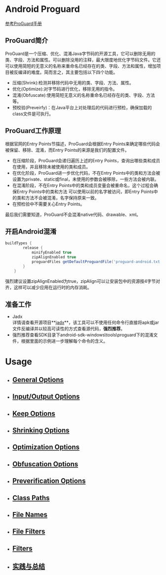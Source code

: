 # Android Proguard

 [参考ProGuard手册](https://stuff.mit.edu/afs/sipb/project/android/sdk/android-sdk-linux/tools/proguard/docs/index.html#manual/usage.html)

## ProGuard简介
ProGuard是一个压缩、优化、混淆Java字节码的开源工具，它可以删除无用的类、字段、方法和属性。可以删除没用的注释，最大限度地优化字节码文件。它还可以使用简短的无意义的名称来重命名已经存在的类、字段、方法和属性，增加项目被反编译的难度。简而言之，其主要包括以下四个功能。
* 压缩(Shrink):检测并移除代码中无用的类、字段、方法、属性。
* 优化(Optimize):对字节码进行优化，移除无用的指令。
* 混淆(Obfuscate):使用简短无意义的名称重命名已经存在的类、字段、方法等。
* 预校验(Preveirfy)：在Java平台上对处理后的代码进行预检，确保加载的class文件是可执行。

## ProGuard工作原理
根据官网的Entry Points节描述，ProGuard会根据Entry Points来确定哪些代码会被保留、移除、混淆，而Entry Points的来源是我们的配置文件。
- 在压缩阶段，ProGuard会递归遍历上述的Entry Points，查询出哪些类和成员在使用，并且移除未被使用的类和成员。
- 在优化阶段，ProGuard进一步优化代码，不在Entry Points中的类和方法会被设置为private、static或final，未使用的参数会被移除，一些方法会被内联。
- 在混淆阶段，不在Entry Points中的类和成员变量会被重命名，这个过程会确保Entry Points中的类和方法 可以使用以前的名字被访问，即Entry Points中的类和方法不会被混淆，名字保持原来一致。
- 在预检验中不需要关心Entry Points。

最后我们需要知道，ProGuard不会混淆native代码、drawable、xml。

## 开启Android混淆
```gradle
buildTypes {
        release {
            minifyEnabled true
            zipAlignEnabled true
            proguardFiles getDefaultProguardFile('proguard-android.txt'), 'proguard-rules.pro'
        }
    }
```
强烈建议设置zipAlignEnabled为true，zipAlign可以让安装包中的资源按4字节对齐，这样可以减少应用在运行时的内存消耗。

## 准备工作
- Jadx  
详情请查看开源项目**[jadx](https://github.com/skylot/jadx)**，该工具可以不使用任何命令行直接将apk或jar文件反编译并以较高可读性的方式查看源代码，**强烈推荐**。
- 强烈推荐查看SDK目录下android-sdk-windows\tools\proguard下的混淆文件，根据里面的示例进一步理解每个命令的含义。

# Usage
- ## [General Options](https://github.com/weeklynote/weeklymd/blob/master/proguard/general-options.md)
- ## [Input/Output Options](https://github.com/weeklynote/weeklymd/blob/master/proguard/io-options.md)
- ## [Keep Options](https://github.com/weeklynote/weeklymd/blob/master/proguard/keep-options.md)
- ## [Shrinking Options](https://github.com/weeklynote/weeklymd/blob/master/proguard/shrink-options.md)
- ## [Optimization Options](https://github.com/weeklynote/weeklymd/blob/master/proguard/optimization-options.md)
- ## [Obfuscation Options](https://github.com/weeklynote/weeklymd/blob/master/proguard/obfuscation-options.md)
- ## [Preverification Options](https://github.com/weeklynote/weeklymd/blob/master/proguard/preverification-options.md)
- ## [Class Paths](https://github.com/weeklynote/weeklymd/blob/master/proguard/class-paths.md)
- ## [File Names](https://github.com/weeklynote/weeklymd/blob/master/proguard/file-names.md)
- ## [File Filters](https://github.com/weeklynote/weeklymd/blob/master/proguard/file-filters.md)
- ## [Filters](https://github.com/weeklynote/weeklymd/blob/master/proguard/filters.md)
- ## [实践与总结](https://github.com/weeklynote/weeklymd/blob/master/proguard/practise.md)














